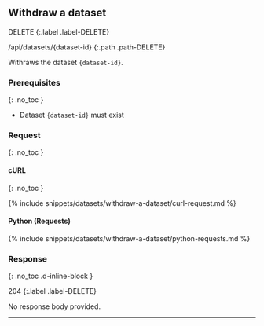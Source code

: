 ## Withdraw a dataset

DELETE
{:.label .label-DELETE}

/api/datasets/{dataset-id}
{:.path .path-DELETE}

Withraws the dataset `{dataset-id}`.

### Prerequisites
{: .no_toc }

- Dataset `{dataset-id}` must exist

### Request
{: .no_toc }

#### cURL
{: .no_toc }

{% include snippets/datasets/withdraw-a-dataset/curl-request.md %}

#### Python (Requests)

{% include snippets/datasets/withdraw-a-dataset/python-requests.md %}

### Response
{: .no_toc .d-inline-block }

204
{:.label .label-DELETE}

No response body provided.

---
